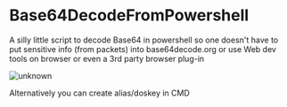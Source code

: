 # Base64DecodeFromPowershell
A silly little script to decode Base64 in powershell so one doesn't have to put sensitive info (from packets) into base64decode.org or use Web dev tools on browser or even a 3rd party browser plug-in  

![unknown](https://user-images.githubusercontent.com/55988027/156754717-df8fc66d-2fbd-4896-ad81-6bc8adc6160c.png)


Alternatively you can create alias/doskey in CMD
